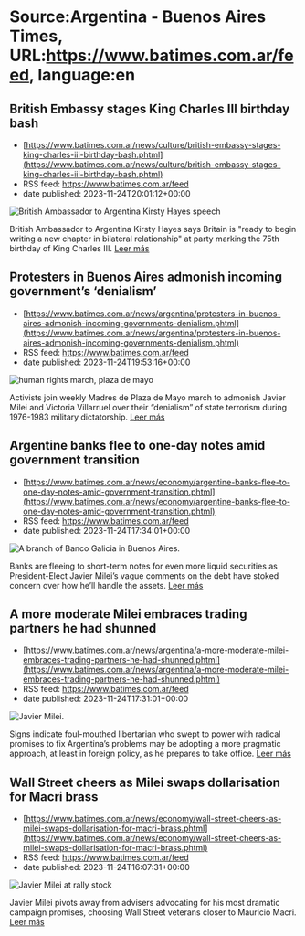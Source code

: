 # Source:Argentina - Buenos Aires Times, URL:https://www.batimes.com.ar/feed, language:en

## British Embassy stages King Charles III birthday bash
 - [https://www.batimes.com.ar/news/culture/british-embassy-stages-king-charles-iii-birthday-bash.phtml](https://www.batimes.com.ar/news/culture/british-embassy-stages-king-charles-iii-birthday-bash.phtml)
 - RSS feed: https://www.batimes.com.ar/feed
 - date published: 2023-11-24T20:01:12+00:00

<p><img alt="British Ambassador to Argentina Kirsty Hayes speech" src="https://fotos.perfil.com/2023/11/24/trim/540/304/british-ambassador-to-argentina-kirsty-hayes-speech-1705922.jpg" /></p>British Ambassador to Argentina Kirsty Hayes says Britain is "ready to begin writing a new chapter in bilateral relationship" at party marking the 75th birthday of King Charles III. <a href="https://www.batimes.com.ar/news/culture/british-embassy-stages-king-charles-iii-birthday-bash.phtml">Leer más</a>

## Protesters in Buenos Aires admonish incoming government’s ‘denialism’
 - [https://www.batimes.com.ar/news/argentina/protesters-in-buenos-aires-admonish-incoming-governments-denialism.phtml](https://www.batimes.com.ar/news/argentina/protesters-in-buenos-aires-admonish-incoming-governments-denialism.phtml)
 - RSS feed: https://www.batimes.com.ar/feed
 - date published: 2023-11-24T19:53:16+00:00

<p><img alt="human rights march, plaza de mayo" src="https://fotos.perfil.com/2023/11/24/trim/540/304/human-rights-march-plaza-de-mayo-1705916.jpg" /></p>Activists join weekly Madres de Plaza de Mayo march to admonish Javier Milei and Victoria Villarruel over their “denialism” of state terrorism during 1976-1983 military dictatorship. <a href="https://www.batimes.com.ar/news/argentina/protesters-in-buenos-aires-admonish-incoming-governments-denialism.phtml">Leer más</a>

## Argentine banks flee to one-day notes amid government transition
 - [https://www.batimes.com.ar/news/economy/argentine-banks-flee-to-one-day-notes-amid-government-transition.phtml](https://www.batimes.com.ar/news/economy/argentine-banks-flee-to-one-day-notes-amid-government-transition.phtml)
 - RSS feed: https://www.batimes.com.ar/feed
 - date published: 2023-11-24T17:34:01+00:00

<p><img alt="A branch of Banco Galicia in Buenos Aires." src="https://fotos.perfil.com/2023/10/19/trim/540/304/a-branch-of-banco-galicia-in-buenos-aires-1678181.jpg" /></p>Banks are fleeing to short-term notes for even more liquid securities as President-Elect Javier Milei’s vague comments on the debt have stoked concern over how he’ll handle the assets. <a href="https://www.batimes.com.ar/news/economy/argentine-banks-flee-to-one-day-notes-amid-government-transition.phtml">Leer más</a>

## A more moderate Milei embraces trading partners he had shunned
 - [https://www.batimes.com.ar/news/argentina/a-more-moderate-milei-embraces-trading-partners-he-had-shunned.phtml](https://www.batimes.com.ar/news/argentina/a-more-moderate-milei-embraces-trading-partners-he-had-shunned.phtml)
 - RSS feed: https://www.batimes.com.ar/feed
 - date published: 2023-11-24T17:31:01+00:00

<p><img alt="Javier Milei." src="https://fotos.perfil.com/2023/11/20/trim/540/304/javier-milei-1702399.jpg" /></p>Signs indicate foul-mouthed libertarian who swept to power with radical promises to fix Argentina’s problems may be adopting a more pragmatic approach, at least in foreign policy, as he prepares to take office. <a href="https://www.batimes.com.ar/news/argentina/a-more-moderate-milei-embraces-trading-partners-he-had-shunned.phtml">Leer más</a>

## Wall Street cheers as Milei swaps dollarisation for Macri brass
 - [https://www.batimes.com.ar/news/economy/wall-street-cheers-as-milei-swaps-dollarisation-for-macri-brass.phtml](https://www.batimes.com.ar/news/economy/wall-street-cheers-as-milei-swaps-dollarisation-for-macri-brass.phtml)
 - RSS feed: https://www.batimes.com.ar/feed
 - date published: 2023-11-24T16:07:31+00:00

<p><img alt="Javier Milei at rally stock" src="https://fotos.perfil.com/2023/11/24/trim/540/304/javier-milei-at-rally-stock-1705754.jpg" /></p>Javier Milei pivots away from advisers advocating for his most dramatic campaign promises, choosing Wall Street veterans closer to Mauricio Macri.
 <a href="https://www.batimes.com.ar/news/economy/wall-street-cheers-as-milei-swaps-dollarisation-for-macri-brass.phtml">Leer más</a>

